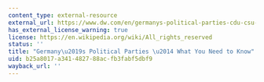 ```yaml
---
content_type: external-resource
external_url: https://www.dw.com/en/germanys-political-parties-cdu-csu-spd-afd-fdp-left-party-greens-what-you-need-to-know/a-38085900
has_external_license_warning: true
license: https://en.wikipedia.org/wiki/All_rights_reserved
status: ''
title: "Germany\u2019s Political Parties \u2014 What You Need to Know"
uid: b25a8017-a341-4827-88ac-fb3fabf5dbf9
wayback_url: ''
---
```


